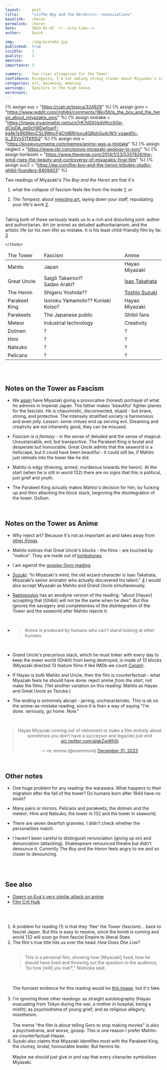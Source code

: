 ```yaml
---
layout:     post
title:      "<i>The Boy and the Heron</i>: renunciations"
baselink:   /heron
permalink:  /heron
date:       2024-01-07  <!--site.time-->
author:     Gavin

img:        /img/mistake.jpg
published:  true
visible:    1
quality:    3
emotion:    
importance: 3

summary:    two clear allegories for the Tower
confidence: Eisegesis; I'm not making strong claims about Miyazaki's intention.
categories: art, becoming, meaning
warnings:   Spoilers in the high sense.
wordcount:      
---
```


{%  assign suz = "https://ciatr.jp/topics/324929"    %}
{%  assign goro = "https://www.reddit.com/r/ghibli/comments/18ky5tl/is_the_boy_and_the_heron_about_miyazakis_son/" %}
{%  assign mistake = "https://image.myanimelist.net/ui/s7rK7dSXlrkdVKccjtGe-dCIoDA_qp0cH8DwfoarF-kgAk1z9X89euCSL9WpcF4ChtBRHxxu4QRshGu4cW3-yzaed0c-Ic_E5Vx51TKfISQ" %}
{%  assign mis = "https://knowyourmeme.com/memes/anime-was-a-mistake"    %}
{%  assign neglect = "https://www.cbr.com/ponyo-miyazaki-apology-to-son/"   %}
{%  assign horikoshi = "https://www.theverge.com/2014/1/23/5337826/the-wind-rises-the-beauty-and-controversy-of-miyazakis-final-film"   %}
{%  assign suz2 = "https://ew.com/the-boy-and-the-heron-tributes-studio-ghibli-founders-8409403"    %}



Two readings of Miyazaki's _The Boy and the Heron_ are that it's 

1. what the collapse of fascism feels like from the inside <a href="#fn:1" id="fnref:1">1</a>; or 

2. _The Tempest_; about <a href="{{goro}}">rejecting art</a>, laying down your staff, repudiating your life's work <a href="#fn:2" id="fnref:2">2</a>.

<br>
Taking both of these seriously leads us to a rich and disturbing joint: author and authoritarian. Art (or anime) as deluded authoritarianism, and the artistic life (or his own life) as mistake. It is his least child-friendly film by far. <a href="#fn:3" id="fnref:3">3</a>
<br>

<div class="table-wrapper">
  <table>
    <thead>
      <tr>
        <td>The Tower</td>
        <td>Fascism</td>
        <td>Anime</td>
      </tr>
    </thead>
    <tbody>
      <tr>
        <td>Mahito</td>
        <td>Japan</td>
        <td> Hayao Miyazaki</td>
      </tr>
      <tr>
        <td> Great Uncle</td>
        <td> Saigō Takamori?<br>Sadao Araki?</td>
        <td> <a href="{{suz2}}">Isao Takahata</a></td>
      </tr>
      <tr>
        <td>The Heron</td>
        <td>Shigeru Yoshida??</td>
        <td> <a href="{{suz}}">Toshio Suzuki</a></td>
      </tr>
      <tr>
        <td>Parakeet King</td>
        <td>Isoroku Yamamoto?? Kuniaki Koiso?</td>
        <td> Hayao Miyazaki</td>
      </tr>
      <tr>
        <td>Parakeets</td>
        <td>The Japanese public</td>
        <td> Ghibli fans</td>
      </tr>
      <tr>
        <td>Meteor</td>
        <td>Industrial technology</td>
        <td> Creativity</td>
        <!-- protective rock, the shooting star that fell from the sky that creates the dream world and makes all this possible, for that rock is inspiration and creativity    -->
      </tr>
      <tr>
        <td>Dolmen</td>
        <td>?</td>
        <td> ?</td>
      </tr>
      <tr>
        <td>Himi</td>
        <td>?</td>
        <td> ?</td>
      </tr>  
      <tr>
        <td>Natsuko</td>
        <td>?</td>
        <td> ?</td>
      </tr> 
      <tr>
        <td>Pelicans</td>
        <td>?</td>
        <td> ?</td>
      </tr>

    </tbody>
  </table>
</div>

<br><br>



## Notes on the Tower as Fascism


* We <a href="{{horikoshi}}">again</a> have Miyazaki giving a provocative (honest) portrayal of what he admires in Imperial Japan. The father makes 'beautiful' fighter planes for the fascists. He is chauvinistic, disconnected, stupid - but brave, strong, and protective. The intensely stratified society is harmonious and even jolly. Lesson: some virtues end up serving evil. Dreaming and creativity are not inherently good, they can be misused.

* _Fascism is a fantasy_ - in the sense of deluded and the sense of magical. Unsustainable, evil, but transportive. The Parakeet King is brutal and desperate but honourable. Great Uncle admits that the seaworld is a hellscape, but it could have been beautiful - it could still be, if Mahito just retreats into the tower like he did.

* Mahito is edgy (thieving, armed, murderous towards the heron). At the start (when he is still in world 132) there are no signs that this is political, just grief and youth.

* The Parakeet King actually makes Mahito's decision for him, by fucking up and then attacking the block stack, beginning the disintegration of the tower. Gollum.

<br>

## Notes on the Tower as Anime

* _Why_ reject art? Because it's not as important as and takes away from <a href="{{neglect}}">other things</a>.

* Mahito notices that Great Uncle's blocks - the films - are touched by "malice". They are made out of [tombstones](https://en.wikipedia.org/wiki/Gorint%C5%8D).

* I am against the [gossipy Goro reading](https://twitter.com/search?q=goro%20heron&src=typed_query&f=top). 

* <a href="{{suz2}}">Suzuki</a>: “In Miyazaki's mind, the old wizard character is Isao Takahata, Miyazaki’s senior animator who actually discovered his talent." <a href="#fn:4" id="fnref:4">4</a> I would also accept Miyazaki as Mahito and Grand Uncle simultaneously.

* [Raptopoulos](https://www.ft.com/content/be7a5ca1-da50-4e60-abaa-b35559c8ccf9) has an anodyne version of the reading: "about [Hayao] accepting that [Ghibli] will not be the same when he dies". But this ignores the savagery and completeness of the disintegration of the Tower and the seaworld after Mahito rejects it.

<br>

* <blockquote>Anime is produced by humans who can't stand looking at other humans.</blockquote>
<br>

* Grand Uncle's precarious stack, which he must tinker with every day to keep the tower world (Ghibli) from being destroyed, is made of 13 blocks (Miyazaki directed 13 feature films if like IMDb we count _[Conan](https://www.imdb.com/title/tt0462699/?ref_=nm_flmg_t_11_dr)_).

* If Hayao is both Mahito and Uncle, then the film is counterfactual - what Miyazaki feels he should have done: reject anime _from the start_, not make the films. (Yet another variation on this reading: Mahito as Hayao and Great Uncle as Tezuka.)

* The ending is extremely abrupt - jarring, uncharacteristic. This is ok on the anime-as-mistake reading, since it is then a way of saying "I'm done. seriously, go home. Now."

<br>

<center>
    <blockquote class="twitter-tweet" data-cards="hidden"><p lang="en" dir="ltr">Hayao Miyazaki coming out of retirement to make a film entirely about sometimes you don’t have a successor and legacies just end<br> <a href="https://t.co/aIgkZwWh0i">pic.twitter.com/aIgkZwWh0i</a></p>&mdash; re: emma (@evemmore) <a href="https://twitter.com/evemmore/status/1741463759699251567?ref_src=twsrc%5Etfw">December 31, 2023</a></blockquote> <script async src="https://platform.twitter.com/widgets.js" charset="utf-8"></script>
</center>

<br>

## Other notes

* One huge problem for any reading: the warawara. What happens to their migration after the fall of the tower? Do humans born after 1944 have no souls?

* Many pairs or mirrors. Pelicans and parakeets; the dolmen and the meteor; Himi and Natsuko; the tower in 132 and the tower in seaworld; 

* There are seven dwarfish grannies. I didn't check whether the personalities match.

* I haven't been careful to distinguish renunciation (giving up on) and denunciation (attacking). Shakespeare renounced theatre but didn't denounce it. Currently _The Boy and the Heron_ feels angry to me and so closer to denouncing.


<!-- https://www.reddit.com/r/ghibli/comments/18ky5tl/is_the_boy_and_the_heron_about_miyazakis_son/
https://www.reddit.com/r/ghibli/comments/18iddib/things_i_want_someone_to_answer_after_watching/
https://twitter.com/DerbyCityDerek/status/1736743720312004687
https://thecosmiccircus.com/review-hayao-miyazakis-the-boy-and-the-heron-is-a-farewell-poem/
https://www.vulture.com/article/boy-and-the-heron-bird-poop-explained.html
https://www.reddit.com/r/ghibli/comments/18otv99/i_just_watched_the_boy_and_the_heron_and_i_have/
https://www.scene-stealers.com/blogs/nature-children-fascism-and-magic-a-retrospective-on-hayao-miyazaki/
https://thebaffler.com/latest/boy-afraid-byron
https://www.forbes.com/sites/danidiplacido/2023/12/12/the-dream-logic-of-the-boy-and-the-heron-explained/?sh=1836d5393ea1
* https://www.bfi.org.uk/sight-and-sound/reviews/boy-heron-miyazaki-hayaos-enchanting-fable-bursting-with-ideas
https://thepageaholic.wordpress.com/2023/12/07/final-flight-hayao-miyazaki-the-boy-and-the-heron/
https://www.reddit.com/r/TrueFilm/comments/18uuhjt/the_boy_and_the_heron_genius_and_complex/
https://www.reddit.com/r/ghibli/comments/18fmzxz/the_boy_and_the_heron_is_the_grand_uncle_a_meta/
https://davidtitterington.medium.com/esoteric-symbolism-in-the-boy-and-the-heron-1dfe9ab60e6a
 -->

<br><br>

## See also

* [Gwern on Eva's very similar attack on anime](https://gwern.net/otaku-essay)
* [Film Crit Hulk](https://www.patreon.com/posts/hayao-miyazaki-94503153)


<br><br>


<div class="footnotes">

<ol>
    <!-- 1 -->
    <li class="footnote" id="fn:1">
        A problem for reading (1) is that they 'flee' the Tower (fascism)... back to fascist Japan. But this is easy to resolve, since the bomb is coming and world 132 will soon go from fascist Empire to liberal State.
    </li>
    <!--  -->
    <li class="footnote" id="fn:2">
        The film's true title hits us over the head: <i>How Does One Live?</i><br><br>
        <blockquote>This is a personal film, showing how [Miyazaki] lived, how he should have lived and throwing out the question to the audience, 'So how [will] you live?'," Nishioka said.</blockquote>
        <br><br>
        The funniest evidence for this reading would be <a href="{{mis}}">this image</a>, but it's fake.<br><br>
    </li>
    <!--  -->
    <li class="footnote" id="fn:3">
        I'm ignoring three other readings: as straight autobiography (Hayao evacuating from Tokyo during the war, a mother in hospital, being a misfit); as psychodrama of young grief; and as religious allegory, misotheism.<br><br>
        The meme "the film is about telling Goro to stop making movies" is also a psychodrama, and worse, gossip. This is one reason I prefer Mahito-as-counterfactual-Hayao.
    </li>
    <!-- -->
    <li class="footnote" id="fn:4">
        Suzuki also claims that Miyazaki identifies most with the Parakeet King, the clumsy, brutal, honourable leader. But herons lie.<br><br> Maybe we should just give in and say that every character symbolises Miyazaki. 
    </li>
</ol>